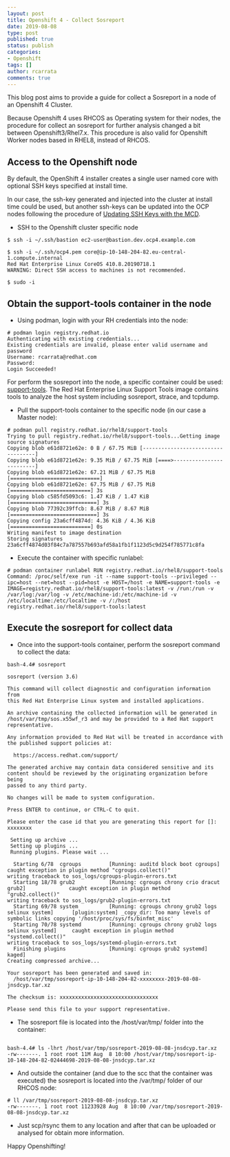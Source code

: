 ```yaml
---
layout: post
title: Openshift 4 - Collect Sosreport
date: 2019-08-08
type: post
published: true
status: publish
categories:
- Openshift
tags: []
author: rcarrata
comments: true
---
```


This blog post aims to provide a guide for collect a Sosreport in a node of an Openshift 4 Cluster.

Because Openshift 4 uses RHCOS as Operating system for their nodes, the procedure for collect an sosreport for further analysis changed a bit between Openshift3/Rhel7.x. This procedure is also valid for Openshift Worker nodes based in RHEL8, instead of RHCOS.

## Access to the Openshift node

By default, the OpenShift 4 installer creates a single user named core with optional SSH keys specified at install time.

In our case, the ssh-key generated and injected into the cluster at install time could be used, but another ssh-keys can be updated into the OCP nodes following the procedure of [Updating SSH Keys with the MCD](https://github.com/openshift/machine-config-operator/blob/master/docs/Update-SSHKeys.md).

* SSH to the Openshift cluster specific node

```
$ ssh -i ~/.ssh/bastion ec2-user@bastion.dev.ocp4.example.com

$ ssh -i ~/.ssh/ocp4.pem core@ip-10-148-204-82.eu-central-1.compute.internal
Red Hat Enterprise Linux CoreOS 410.8.20190718.1
WARNING: Direct SSH access to machines is not recommended.

$ sudo -i
```

## Obtain the support-tools container in the node

* Using podman, login with your RH credentials into the node:

```
# podman login registry.redhat.io
Authenticating with existing credentials...
Existing credentials are invalid, please enter valid username and password
Username: rcarrata@redhat.com
Password:
Login Succeeded!
```

For perform the sosreport into the node, a specific container could be used: [support-tools](https://access.redhat.com/containers/?tab=overview&get-method=red-hat-login#/registry.access.redhat.com/rhel8/support-tools).
The Red Hat Enterprise Linux Support Tools image contains tools to analyze the host system including sosreport, strace, and tcpdump.

* Pull the support-tools container to the specific node (in our case a Master node):

```
# podman pull registry.redhat.io/rhel8/support-tools
Trying to pull registry.redhat.io/rhel8/support-tools...Getting image source signatures
Copying blob e61d8721e62e: 0 B / 67.75 MiB [-----------------------------------]
Copying blob e61d8721e62e: 9.35 MiB / 67.75 MiB [====>-------------------------]
Copying blob e61d8721e62e: 67.21 MiB / 67.75 MiB [=============================]
Copying blob e61d8721e62e: 67.75 MiB / 67.75 MiB [==========================] 3s
Copying blob c585fd5093c6: 1.47 KiB / 1.47 KiB [============================] 3s
Copying blob 77392c39ffcb: 8.67 MiB / 8.67 MiB [============================] 3s
Copying config 23a6cff4874d: 4.36 KiB / 4.36 KiB [==========================] 0s
Writing manifest to image destination
Storing signatures
23a6cff4874d03f84c7a787557b693afd58a1fb1f1123d5c9d254f785771c8fa
```

* Execute the container with specific runlabel:

```
# podman container runlabel RUN registry.redhat.io/rhel8/support-tools
Command: /proc/self/exe run -it --name support-tools --privileged --ipc=host --net=host --pid=host -e HOST=/host -e NAME=support-tools -e IMAGE=registry.redhat.io/rhel8/support-tools:latest -v /run:/run -v /var/log:/var/log -v /etc/machine-id:/etc/machine-id -v /etc/localtime:/etc/localtime -v /:/host registry.redhat.io/rhel8/support-tools:latest
```

## Execute the sosreport for collect data

* Once into the support-tools container, perform the sosreport command to collect the data:

```
bash-4.4# sosreport

sosreport (version 3.6)

This command will collect diagnostic and configuration information from
this Red Hat Enterprise Linux system and installed applications.

An archive containing the collected information will be generated in
/host/var/tmp/sos.x55wf_r3 and may be provided to a Red Hat support
representative.

Any information provided to Red Hat will be treated in accordance with
the published support policies at:

  https://access.redhat.com/support/

The generated archive may contain data considered sensitive and its
content should be reviewed by the originating organization before being
passed to any third party.

No changes will be made to system configuration.

Press ENTER to continue, or CTRL-C to quit.

Please enter the case id that you are generating this report for []: xxxxxxxx

 Setting up archive ...
 Setting up plugins ...
 Running plugins. Please wait ...

  Starting 6/78  cgroups         [Running: auditd block boot cgroups]                     caught exception in plugin method "cgroups.collect()"
writing traceback to sos_logs/cgroups-plugin-errors.txt
  Starting 18/78 grub2           [Running: cgroups chrony crio dracut grub2]              caught exception in plugin method "grub2.collect()"
writing traceback to sos_logs/grub2-plugin-errors.txt
  Starting 69/78 system          [Running: cgroups chrony grub2 logs selinux system]      [plugin:system] _copy_dir: Too many levels of symbolic links copying '/host/proc/sys/fs/binfmt_misc'
  Starting 70/78 systemd         [Running: cgroups chrony grub2 logs selinux systemd]     caught exception in plugin method "systemd.collect()"
writing traceback to sos_logs/systemd-plugin-errors.txt
  Finishing plugins              [Running: cgroups grub2 systemd]                         kaged]
Creating compressed archive...

Your sosreport has been generated and saved in:
  /host/var/tmp/sosreport-ip-10-148-204-82-xxxxxxxx-2019-08-08-jnsdcyp.tar.xz

The checksum is: xxxxxxxxxxxxxxxxxxxxxxxxxxxxxxxx

Please send this file to your support representative.
```

* The sosreport file is located into the /host/var/tmp/ folder into the container:

```

bash-4.4# ls -lhrt /host/var/tmp/sosreport-2019-08-08-jnsdcyp.tar.xz
-rw-------. 1 root root 11M Aug  8 10:00 /host/var/tmp/sosreport-ip-10-148-204-82-02444698-2019-08-08-jnsdcyp.tar.xz
```

* And outside the container (and due to the scc that the container was executed) the sosreport is located into the /var/tmp/ folder of our RHCOS node:

```
# ll /var/tmp/sosreport-2019-08-08-jnsdcyp.tar.xz
-rw-------. 1 root root 11233928 Aug  8 10:00 /var/tmp/sosreport-2019-08-08-jnsdcyp.tar.xz
```

* Just scp/rsync them to any location and after that can be uploaded or analysed for obtain more information.

Happy Openshifting!
